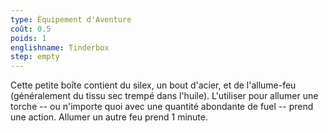 ```yaml
---
type: Équipement d'Aventure
coût: 0.5
poids: 1
englishname: Tinderbox
step: empty
---
```

Cette petite boîte contient du silex, un bout d'acier, et de l'allume-feu (généralement du tissu sec trempé dans l'huile). L'utiliser pour allumer une torche -- ou n'importe quoi avec une quantité abondante de fuel -- prend une action. Allumer un autre feu prend 1 minute.